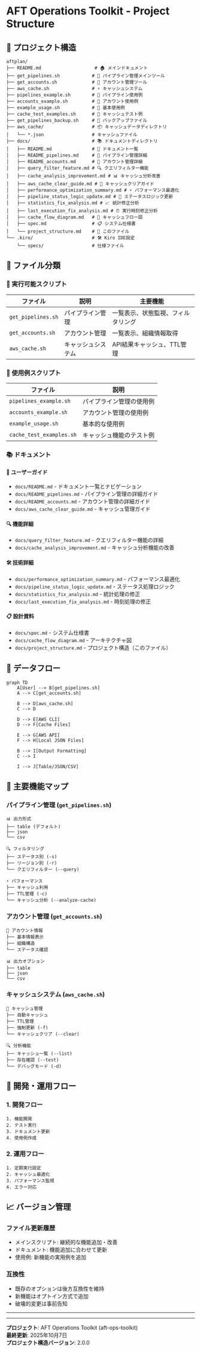 # AFT Operations Toolkit - Project Structure

## 📁 プロジェクト構造

```
aftplan/
├── README.md                    # 🏠 メインドキュメント
├── get_pipelines.sh            # 🔄 パイプライン管理メインツール
├── get_accounts.sh             # 👥 アカウント管理ツール
├── aws_cache.sh                # ⚡ キャッシュシステム
├── pipelines_example.sh        # 📝 パイプライン使用例
├── accounts_example.sh         # 📝 アカウント使用例
├── example_usage.sh            # 📝 基本使用例
├── cache_test_examples.sh      # 🧪 キャッシュテスト例
├── get_pipelines_backup.sh     # 💾 バックアップファイル
├── aws_cache/                  # 📦 キャッシュデータディレクトリ
│   └── *.json                  # キャッシュファイル
├── docs/                       # 📚 ドキュメントディレクトリ
│   ├── README.md               # 📖 ドキュメント一覧
│   ├── README_pipelines.md     # 🔄 パイプライン管理詳細
│   ├── README_accounts.md      # 👥 アカウント管理詳細
│   ├── query_filter_feature.md # 🔍 クエリフィルター機能
│   ├── cache_analysis_improvement.md # 📊 キャッシュ分析改善
│   ├── aws_cache_clear_guide.md # 🧹 キャッシュクリアガイド
│   ├── performance_optimization_summary.md # ⚡ パフォーマンス最適化
│   ├── pipeline_status_logic_update.md # 🔧 ステータスロジック更新
│   ├── statistics_fix_analysis.md # 📈 統計修正分析
│   ├── last_execution_fix_analysis.md # ⏰ 実行時刻修正分析
│   ├── cache_flow_diagram.md   # 🔄 キャッシュフロー図
│   ├── spec.md                 # 📋 システム仕様書
│   └── project_structure.md    # 📁 このファイル
└── .kiro/                      # 🛠️ Kiro IDE設定
    └── specs/                  # 仕様ファイル
```

## 🎯 ファイル分類

### 🚀 実行可能スクリプト
| ファイル | 説明 | 主要機能 |
|---------|------|----------|
| `get_pipelines.sh` | パイプライン管理 | 一覧表示、状態監視、フィルタリング |
| `get_accounts.sh` | アカウント管理 | 一覧表示、組織情報取得 |
| `aws_cache.sh` | キャッシュシステム | API結果キャッシュ、TTL管理 |

### 📝 使用例スクリプト
| ファイル | 説明 |
|---------|------|
| `pipelines_example.sh` | パイプライン管理の使用例 |
| `accounts_example.sh` | アカウント管理の使用例 |
| `example_usage.sh` | 基本的な使用例 |
| `cache_test_examples.sh` | キャッシュ機能のテスト例 |

### 📚 ドキュメント

#### 📖 ユーザーガイド
- `docs/README.md` - ドキュメント一覧とナビゲーション
- `docs/README_pipelines.md` - パイプライン管理の詳細ガイド
- `docs/README_accounts.md` - アカウント管理の詳細ガイド
- `docs/aws_cache_clear_guide.md` - キャッシュ管理ガイド

#### 🔍 機能詳細
- `docs/query_filter_feature.md` - クエリフィルター機能の詳細
- `docs/cache_analysis_improvement.md` - キャッシュ分析機能の改善

#### 🛠️ 技術詳細
- `docs/performance_optimization_summary.md` - パフォーマンス最適化
- `docs/pipeline_status_logic_update.md` - ステータス処理ロジック
- `docs/statistics_fix_analysis.md` - 統計処理の修正
- `docs/last_execution_fix_analysis.md` - 時刻処理の修正

#### 📋 設計資料
- `docs/spec.md` - システム仕様書
- `docs/cache_flow_diagram.md` - アーキテクチャ図
- `docs/project_structure.md` - プロジェクト構造（このファイル）

## 🔄 データフロー

```mermaid
graph TD
    A[User] --> B[get_pipelines.sh]
    A --> C[get_accounts.sh]
    
    B --> D[aws_cache.sh]
    C --> D
    
    D --> E[AWS CLI]
    D --> F[Cache Files]
    
    E --> G[AWS API]
    F --> H[Local JSON Files]
    
    B --> I[Output Formatting]
    C --> I
    
    I --> J[Table/JSON/CSV]
```

## 🎯 主要機能マップ

### パイプライン管理 (`get_pipelines.sh`)
```
📊 出力形式
├── table (デフォルト)
├── json
└── csv

🔍 フィルタリング
├── ステータス別 (-s)
├── リージョン別 (-r)
└── クエリフィルター (--query)

⚡ パフォーマンス
├── キャッシュ利用
├── TTL管理 (-c)
└── キャッシュ分析 (--analyze-cache)
```

### アカウント管理 (`get_accounts.sh`)
```
👥 アカウント情報
├── 基本情報表示
├── 組織構造
└── ステータス確認

📊 出力オプション
├── table
├── json
└── csv
```

### キャッシュシステム (`aws_cache.sh`)
```
💾 キャッシュ管理
├── 自動キャッシュ
├── TTL管理
├── 強制更新 (-f)
└── キャッシュクリア (--clear)

🔍 分析機能
├── キャッシュ一覧 (--list)
├── 存在確認 (--test)
└── デバッグモード (-d)
```

## 🚀 開発・運用フロー

### 1. 開発フロー
```
1. 機能開発
2. テスト実行
3. ドキュメント更新
4. 使用例作成
```

### 2. 運用フロー
```
1. 定期実行設定
2. キャッシュ最適化
3. パフォーマンス監視
4. エラー対応
```

## 📈 バージョン管理

### ファイル更新履歴
- メインスクリプト: 継続的な機能追加・改善
- ドキュメント: 機能追加に合わせて更新
- 使用例: 新機能の実用例を追加

### 互換性
- 既存のオプションは後方互換性を維持
- 新機能はオプトイン方式で追加
- 破壊的変更は事前告知

---

---

**プロジェクト**: AFT Operations Toolkit (aft-ops-toolkit)  
**最終更新**: 2025年10月7日  
**プロジェクト構造バージョン**: 2.0.0